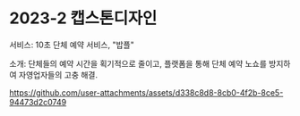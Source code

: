 # 2023-2 캡스톤디자인

서비스: 10초 단체 예약 서비스, "밥플"

소개: 단체들의 예약 시간을 획기적으로 줄이고, 플랫폼을 통해 단체 예약 노쇼를 방지하여 자영업자들의 고충 해결.



https://github.com/user-attachments/assets/d338c8d8-8cb0-4f2b-8ce5-94473d2c0749

